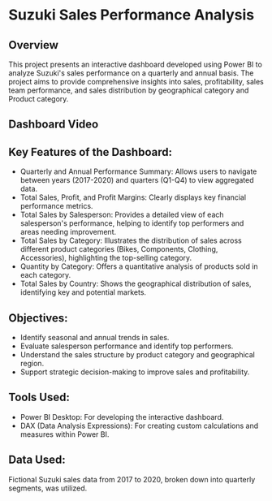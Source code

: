 # Suzuki Sales Performance Analysis

## Overview
This project presents an interactive dashboard developed using Power BI to analyze Suzuki's sales performance on a quarterly and annual basis. The project aims to provide comprehensive insights into sales, profitability, sales team performance, and sales distribution by geographical category and Product category.


## Dashboard Video



## Key Features of the Dashboard:

- Quarterly and Annual Performance Summary: Allows users to navigate between years (2017-2020) and quarters (Q1-Q4) to view aggregated data.
- Total Sales, Profit, and Profit Margins: Clearly displays key financial performance metrics.
- Total Sales by Salesperson: Provides a detailed view of each salesperson's performance, helping to identify top performers and areas needing improvement.
- Total Sales by Category: Illustrates the distribution of sales across different product categories (Bikes, Components, Clothing, Accessories), highlighting the top-selling category.
- Quantity by Category: Offers a quantitative analysis of products sold in each category.
- Total Sales by Country: Shows the geographical distribution of sales, identifying key and potential markets.


## Objectives:

- Identify seasonal and annual trends in sales.
- Evaluate salesperson performance and identify top performers.
- Understand the sales structure by product category and geographical region.
- Support strategic decision-making to improve sales and profitability.


## Tools Used:
- Power BI Desktop: For developing the interactive dashboard.
- DAX (Data Analysis Expressions): For creating custom calculations and measures within Power BI.



## Data Used:
Fictional Suzuki sales data from 2017 to 2020, broken down into quarterly segments, was utilized.



